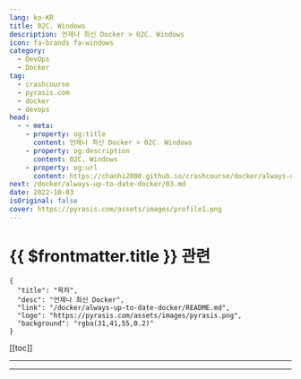 ```yaml
---
lang: ko-KR
title: 02C. Windows
description: 언제나 최신 Docker > 02C. Windows
icon: fa-brands fa-windows
category: 
  - DevOps
  - Docker
tag: 
  - crashcourse
  - pyrasis.com
  - docker
  - devops
head:
  - - meta:
    - property: og:title
      content: 언제나 최신 Docker > 02C. Windows
    - property: og:description
      content: 02C. Windows
    - property: og:url
      content: https://chanhi2000.github.io/crashcourse/docker/always-up-to-date-docker/02C.html
next: /docker/always-up-to-date-docker/03.md
date: 2022-10-03
isOriginal: false
cover: https://pyrasis.com/assets/images/profile1.png
---
```


# {{ $frontmatter.title }} 관련

```component VPCard
{
  "title": "목차",
  "desc": "언제나 최신 Docker",
  "link": "/docker/always-up-to-date-docker/README.md",
  "logo": "https://pyrasis.com/assets/images/pyrasis.png",
  "background": "rgba(31,41,55,0.2)"
}
```

[[toc]]

---

<SiteInfo
  name="2장 - 3. Windows"
  desc="언제나 최신 Docker"
  url="https://pyrasis.com/jHLsAlwaysUpToDateDocker/Unit02/03"
  logo="https://pyrasis.com/assets/images/pyrasis.png"
  preview="https://pyrasis.com/assets/images/profile1.png"/>

<!-- TODO: 작성 -->

---

<TagLinks />